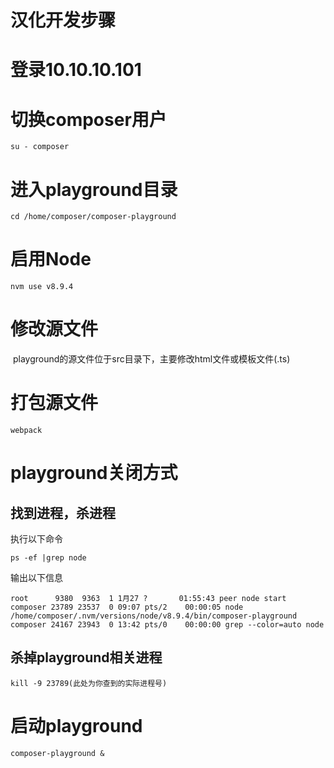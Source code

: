 # 汉化开发步骤

# 登录10.10.10.101
# 切换composer用户
    su - composer
# 进入playground目录
    cd /home/composer/composer-playground
# 启用Node
    nvm use v8.9.4
# 修改源文件
  playground的源文件位于src目录下，主要修改html文件或模板文件(.ts)
# 打包源文件
    webpack
# playground关闭方式
## 找到进程，杀进程  
执行以下命令  

    ps -ef |grep node  
    
输出以下信息  

    root      9380  9363  1 1月27 ?       01:55:43 peer node start  
    composer 23789 23537  0 09:07 pts/2    00:00:05 node /home/composer/.nvm/versions/node/v8.9.4/bin/composer-playground  
    composer 24167 23943  0 13:42 pts/0    00:00:00 grep --color=auto node  
    
## 杀掉playground相关进程
    kill -9 23789(此处为你查到的实际进程号)
    
# 启动playground 

    composer-playground &
    
    
